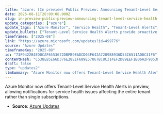 ```yaml
---
title: "azure: [In preview] Public Preview: Announcing Tenant-Level Service Health Alerts in Azure Monitor"
date: 2025-08-11T20:00:08.000Z
slug: in-preview-public-preview-announcing-tenant-level-service-health-alerts-in-azure-monitor
update_categories: ["azure"]
update_tags: ["Azure Monitor", "Service Health", "Tenant-Level Alerts", "Preview"]
update_bullets: ["Tenant-Level Service Health Alerts provide proactive notifications for service health issues impacting the entire Azure tenant.", "This feature extends alerting beyond individual subscriptions to cover all subscriptions under a tenant.", "Currently available in public preview."]
timeframes: ["2025-08"]
link: "https://azure.microsoft.com/updates?id=499776"
source: "Azure Updates"
timeframeKey: "2025-08"
id: "73F9422B4ED0CAF6553672DBFB9EADCD03F642A7289B8936D53C6511AD0C31F6"
contentHash: "C538EB5E66D376E28E1F689E57867BC8C314EF2D89EEF1B06A2F9053F970B4BC"
draft: false
type: "updates2"
llmSummary: "Azure Monitor now offers Tenant-Level Service Health Alerts in preview, allowing notifications for service health issues affecting the entire tenant rather than single subscriptions."
---
```


Azure Monitor now offers Tenant-Level Service Health Alerts in preview, allowing notifications for service health issues affecting the entire tenant rather than single subscriptions.

- **Source:** [Azure Updates](https://azure.microsoft.com/updates?id=499776)
